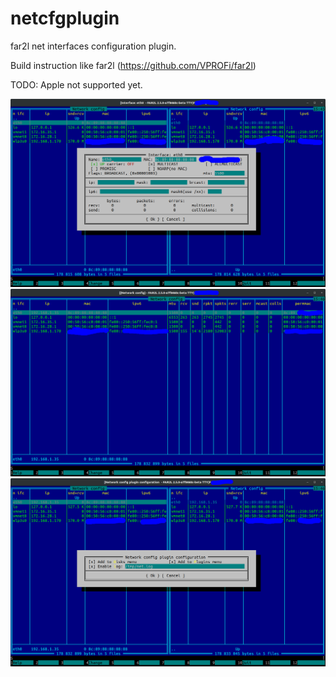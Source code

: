 # netcfgplugin
far2l net interfaces configuration plugin.

Build instruction like far2l (https://github.com/VPROFi/far2l)

TODO:
Apple not supported yet.

![](img/main.png)
![](img/mainwide.png)
![](img/cfg.png)